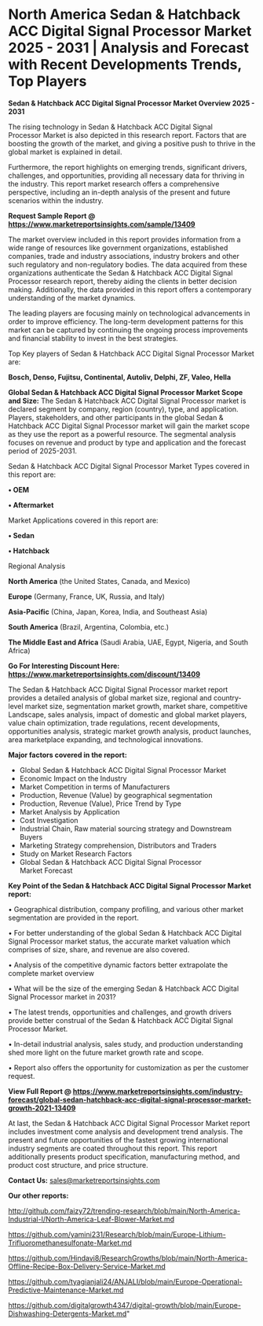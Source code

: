  # North America Sedan & Hatchback ACC Digital Signal Processor Market 2025 - 2031 | Analysis and Forecast with Recent Developments Trends, Top Players

<Strong> Sedan & Hatchback ACC Digital Signal Processor Market Overview 2025 - 2031</strong>

The rising technology in Sedan & Hatchback ACC Digital Signal Processor Market is also depicted in this research report. Factors that are boosting the growth of the market, and giving a positive push to thrive in the global market is explained in detail.

Furthermore, the report highlights on emerging trends, significant drivers, challenges, and opportunities, providing all necessary data for thriving in the industry. This report market research offers a comprehensive perspective, including an in-depth analysis of the present and future scenarios within the industry.

<strong>Request Sample Report @ <a href=https://www.marketreportsinsights.com/sample/13409>https://www.marketreportsinsights.com/sample/13409</a></strong>

The market overview included in this report provides information from a wide range of resources like government organizations, established companies, trade and industry associations, industry brokers and other such regulatory and non-regulatory bodies. The data acquired from these organizations authenticate the Sedan & Hatchback ACC Digital Signal Processor research report, thereby aiding the clients in better decision making. Additionally, the data provided in this report offers a contemporary understanding of the market dynamics.

The leading players are focusing mainly on technological advancements in order to improve efficiency. The long-term development patterns for this market can be captured by continuing the ongoing process improvements and financial stability to invest in the best strategies.

Top Key players of Sedan & Hatchback ACC Digital Signal Processor Market are:

<strong>Bosch, Denso, Fujitsu, Continental, Autoliv, Delphi, ZF, Valeo, Hella</strong>

<strong><b>Global Sedan & Hatchback ACC Digital Signal Processor Market Scope and Size:</b></strong>
The Sedan & Hatchback ACC Digital Signal Processor market is declared segment by company, region (country), type, and application. Players, stakeholders, and other participants in the global Sedan & Hatchback ACC Digital Signal Processor market will gain the market scope as they use the report as a powerful resource. The segmental analysis focuses on revenue and product by type and application and the forecast period of 2025-2031.

Sedan & Hatchback ACC Digital Signal Processor Market Types covered in this report are:

<strong>• OEM

• Aftermarket</strong>

Market Applications covered in this report are:

<strong>• Sedan

• Hatchback</strong> 

Regional Analysis

<strong>North America</strong> (the United States, Canada, and Mexico)

<strong>Europe</strong> (Germany, France, UK, Russia, and Italy)

<strong>Asia-Pacific</strong> (China, Japan, Korea, India, and Southeast Asia)

<strong>South America</strong> (Brazil, Argentina, Colombia, etc.)

<strong>The Middle East and Africa</strong> (Saudi Arabia, UAE, Egypt, Nigeria, and South Africa)

<strong>Go For Interesting Discount Here: <a href=https://www.marketreportsinsights.com/discount/13409>https://www.marketreportsinsights.com/discount/13409</a></strong>

The Sedan & Hatchback ACC Digital Signal Processor market report provides a detailed analysis of global market size, regional and country-level market size, segmentation market growth, market share, competitive Landscape, sales analysis, impact of domestic and global market players, value chain optimization, trade regulations, recent developments, opportunities analysis, strategic market growth analysis, product launches, area marketplace expanding, and technological innovations.

<strong><b>Major factors covered in the report:</b></strong>
<ul>
  <li>Global Sedan & Hatchback ACC Digital Signal Processor Market </li>
  <li>Economic Impact on the Industry</li>
  <li>Market Competition in terms of Manufacturers</li>
  <li>Production, Revenue (Value) by geographical segmentation</li>
  <li>Production, Revenue (Value), Price Trend by Type</li>
  <li>Market Analysis by Application</li>
  <li>Cost Investigation</li>
  <li>Industrial Chain, Raw material sourcing strategy and Downstream Buyers</li>
  <li>Marketing Strategy comprehension, Distributors and Traders</li>
  <li>Study on Market Research Factors</li>
  <li>Global Sedan & Hatchback ACC Digital Signal Processor Market Forecast</li>
</ul>

<strong><b>Key Point of the Sedan & Hatchback ACC Digital Signal Processor Market report:</b></strong>

• Geographical distribution, company profiling, and various other market segmentation are provided in the report.

• For better understanding of the global Sedan & Hatchback ACC Digital Signal Processor market status, the accurate market valuation which comprises of size, share, and revenue are also covered.

• Analysis of the competitive dynamic factors better extrapolate the complete market overview

• What will be the size of the emerging Sedan & Hatchback ACC Digital Signal Processor market in 2031?

• The latest trends, opportunities and challenges, and growth drivers provide better construal of the Sedan & Hatchback ACC Digital Signal Processor Market.

• In-detail industrial analysis, sales study, and production understanding shed more light on the future market growth rate and scope.

• Report also offers the opportunity for customization as per the customer request.

<strong><b>View Full Report @ <a href=https://www.marketreportsinsights.com/industry-forecast/global-sedan-hatchback-acc-digital-signal-processor-market-growth-2021-13409>https://www.marketreportsinsights.com/industry-forecast/global-sedan-hatchback-acc-digital-signal-processor-market-growth-2021-13409</a></b></strong>


At last, the Sedan & Hatchback ACC Digital Signal Processor Market report includes investment come analysis and development trend analysis. The present and future opportunities of the fastest growing international industry segments are coated throughout this report. This report additionally presents product specification, manufacturing method, and product cost structure, and price structure.

<strong>Contact Us:</strong>
sales@marketreportsinsights.com

<strong>Our other reports:</strong>

<a href=http://github.com/faizy72/trending-research/blob/main/North-America-Industrial-I/North-America-Leaf-Blower-Market.md>http://github.com/faizy72/trending-research/blob/main/North-America-Industrial-I/North-America-Leaf-Blower-Market.md</a>

<a href=https://github.com/yamini231/Research/blob/main/Europe-Lithium-Trifluoromethanesulfonate-Market.md>https://github.com/yamini231/Research/blob/main/Europe-Lithium-Trifluoromethanesulfonate-Market.md</a>

<a href=https://github.com/Hindavi8/ResearchGrowths/blob/main/North-America-Offline-Recipe-Box-Delivery-Service-Market.md>https://github.com/Hindavi8/ResearchGrowths/blob/main/North-America-Offline-Recipe-Box-Delivery-Service-Market.md</a>

<a href=https://github.com/tyagianjali24/ANJALI/blob/main/Europe-Operational-Predictive-Maintenance-Market.md>https://github.com/tyagianjali24/ANJALI/blob/main/Europe-Operational-Predictive-Maintenance-Market.md</a>

<a href=https://github.com/digitalgrowth4347/digital-growth/blob/main/Europe-Dishwashing-Detergents-Market.md>https://github.com/digitalgrowth4347/digital-growth/blob/main/Europe-Dishwashing-Detergents-Market.md</a>"
